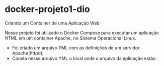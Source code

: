 # docker-projeto1-dio
Criando um Container de uma Aplicação Web

Nesse projeto foi utilizado o Docker Compose para executar um aplicação HTML em um container Apache, no Sistema Operacional Linux.

- Foi criado um arquivo YML com as definições de um servidor Apache(httpd);
- Consta nesse arquivo YML o local onde o arquivo da aplicação estão.
